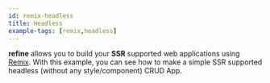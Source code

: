 ```yaml
---
id: remix-headless
title: Headless
example-tags: [remix,headless]
---
```


**refine** allows you to build your **SSR** supported web applications using [Remix](https://remix.run/). With this example, you can see how to make a simple SSR supported headless (without any style/component) CRUD App.

<CodeSandboxExample path="with-remix-headless" />
